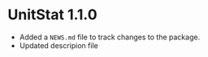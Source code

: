# UnitStat 1.1.0

* Added a `NEWS.md` file to track changes to the package.
* Updated descripion file 
